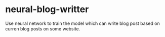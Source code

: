 # neural-blog-writter
Use neural network to train the model which can write blog post based on curren blog posts on some website.
